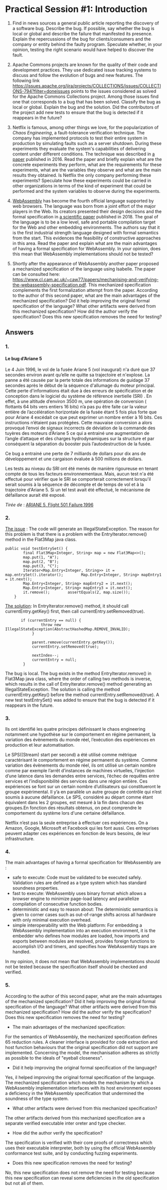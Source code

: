 # Practical Session #1: Introduction

1. Find in news sources a general public article reporting the discovery of a software bug. Describe the bug. If possible, say whether the bug is local or global and describe the failure that manifested its presence. Explain the repercussions of the bug for clients/consumers and the company or entity behind the faulty program. Speculate whether, in your opinion, testing the right scenario would have helped to discover the fault.

2. Apache Commons projects are known for the quality of their code and development practices. They use dedicated issue tracking systems to discuss and follow the evolution of bugs and new features. The following link https://issues.apache.org/jira/projects/COLLECTIONS/issues/COLLECTIONS-794?filter=doneissues points to the issues considered as solved for the Apache Commons Collections project. Among those issues find one that corresponds to a bug that has been solved. Classify the bug as local or global. Explain the bug and the solution. Did the contributors of the project add new tests to ensure that the bug is detected if it reappears in the future?

3. Netflix is famous, among other things we love, for the popularization of *Chaos Engineering*, a fault-tolerance verification technique. The company has implemented protocols to test their entire system in production by simulating faults such as a server shutdown. During these experiments they evaluate the system's capabilities of delivering content under different conditions. The technique was described in [a paper](https://arxiv.org/ftp/arxiv/papers/1702/1702.05843.pdf) published in 2016. Read the paper and briefly explain what are the concrete experiments they perform, what are the requirements for these experiments, what are the variables they observe and what are the main results they obtained. Is Netflix the only company performing these experiments? Speculate how these experiments could be carried in other organizations in terms of the kind of experiment that could be performed and the system variables to observe during the experiments.

4. [WebAssembly](https://webassembly.org/) has become the fourth official language supported by web browsers. The language was born from a joint effort of the major players in the Web. Its creators presented their design decisions and the formal specification in [a scientific paper](https://people.mpi-sws.org/~rossberg/papers/Haas,%20Rossberg,%20Schuff,%20Titzer,%20Gohman,%20Wagner,%20Zakai,%20Bastien,%20Holman%20-%20Bringing%20the%20Web%20up%20to%20Speed%20with%20WebAssembly.pdf) published in 2018. The goal of the language is to be a low level, safe and portable compilation target for the Web and other embedding environments. The authors say that it is the first industrial strength language designed with formal semantics from the start. This evidences the feasibility of constructive approaches in this area. Read the paper and explain what are the main advantages of having a formal specification for WebAssembly. In your opinion, does this mean that WebAssembly implementations should not be tested? 

5.  Shortly after the appearance of WebAssembly another paper proposed a mechanized specification of the language using Isabelle. The paper can be consulted here: https://www.cl.cam.ac.uk/~caw77/papers/mechanising-and-verifying-the-webassembly-specification.pdf. This mechanized specification complements the first formalization attempt from the paper. According to the author of this second paper, what are the main advantages of the mechanized specification? Did it help improving the original formal specification of the language? What other artifacts were derived from this mechanized specification? How did the author verify the specification? Does this new specification removes the need for testing?

## Answers

### 1.

#### Le bug d’Ariane 5 


Le 4 Juin 1996, le vol de la fusée Ariane 5 (vol inaugural) n'a duré que 37 secondes environ avant qu’elle ne quitte sa trajectoire et n'explose. La panne a été causée par la perte totale des informations de guidage 37 secondes après le début de la séquence d'allumage du moteur principal. Cette perte d'informations était due à des erreurs de spécification et de conception dans le logiciel du système de référence inertielle (SRI) . En effet, à une altitude d’environ 3500 m, une opération de conversion ( flottants 64 bits  vers entiers 16 bits) n’a pas pu être faite car la valeur entière de l’accélération horizontale de la fusée étant 5 fois plus forte que pour Ariane 4 excédait ce que peut exprimer un nombre entier à 16 bits. Ces instructions n’étaient pas protégées. Cette mauvaise conversion a alors provoqué l’envoi de signaux incorrects de déviation de la commande des tuyères des moteurs d’Ariane 5 ce qui a entrainé une augmentation de l’angle d’attaque et des charges hydrodynamiques sur la structure et par conséquent la séparation du booster puis l’autodestruction de la fusée.

Ce bug a entrainé une perte de 7 milliards de dollars pour dix ans de développement et une cargaison évaluée à 500 millions de dollars.

Les tests au niveau du SRI ont été menés de manière rigoureuse en tenant compte de tous les facteurs environnementaux. Mais, aucun test n'a été effectué pour vérifier que le SRI se comporterait correctement lorsqu'il serait soumis à la séquence de décompte et de temps de vol et à la trajectoire d'Ariane 5. Si un tel test avait été effectué, le mécanisme de défaillance aurait été exposé.

_Tirée de_ : [ARIANE 5, Flight 501 Failure,1996](https://www.csm.ornl.gov/~sheldon/cs422/ariane5fr.html)



### 2. 
[The issue](https://issues.apache.org/jira/projects/COLLECTIONS/issues/COLLECTIONS-734?filter=doneissues) : The code will generate an IllegalStateException.
The reason for this problem is that there is a problem with the EntryIterator.remove() method in the Flat3Map java class.
```
public void testEntrySet() {
        final Flat3Map<Integer, String> map = new Flat3Map<>();
        map.put(1, "A");
        map.put(2, "B");
        map.put(3, "C");
        Iterator<Map.Entry<Integer, String>> it = map.entrySet().iterator();        Map.Entry<Integer, String> mapEntry1 = it.next();
        Map.Entry<Integer, String> mapEntry2 = it.next();
        Map.Entry<Integer, String> mapEntry3 = it.next();
        it.remove();        assertEquals(2, map.size());
    }
```

[The solution](https://github.com/apache/commons-collections/pull/115): In EntryIterator.remove() method, it should call currentEntry.getKey() first, then call currentEntry.setRemoved(true).
```
       if (currentEntry == null) {
                throw new IllegalStateException(AbstractHashedMap.REMOVE_INVALID);
            }
            
            parent.remove(currentEntry.getKey());
            currentEntry.setRemoved(true);
            
            nextIndex--;
            currentEntry = null;
        }
```


The bug is local. The bug exists in the method EntryIterator.remove() in Flat3Map java class, where the order of calling two methods is inverse, which results in the call of EntryIterator.remove() method generating an IllegalStateException. The solution is calling the method currentEntry.getKey() before the method currentEntry.setRemoved(true).
A new test testEntrySet() was added to ensure that the bug is detected if it reappears in the future.

### 3.

Ils ont identifié les quatre principes définissant le chaos engineering notamment une hypothèse sur le comportement en régime permanent, la variation des évènements du monde réel, l’exécution des expériences en production et leur automatisation. 

Le SPS((Stream) start per second) a été utilisé comme métrique caractérisant le comportement en régime permanent du système. Comme variation des évènements du monde réel, ils ont utilisé un certain nombre comme par exemple l’arrêt d’instances de machines virtuelles, l’injection d’une latence dans les demandes entre services, l’échec de requêtes entre services et l’indisponibilité des services dans une région entière. 
Ces expériences se font sur un certain nombre d’utilisateurs qui constitueront le groupe expérimental. Il y’a en parallèle un autre groupe de contrôle qui n’est soumis à aucune défaillance. Le SPS, considéré au départ comme étant équivalent dans les 2 groupes, est mesuré à la fin dans chacun des groupes.En fonction des résultats obtenus, on peut comprendre le comportement du système lors d'une certaine défaillance.

 Netflix n’est pas la seule entreprise à effectuer ces expériences. On a Amazon, Google, Microsoft et Facebook qui les font aussi.  Ces entreprises peuvent adapter ces expériences en fonction de leurs besoins, de leur infrastructure. 
 
 ### 4.
The main advantages of having a formal specification for WebAssembly are :
- safe to execute: Code must be validated to be executed safely. Validation rules are defined as a type system which has standard soundness properties.
- fast to execute: WebAssembly uses binary format which allows a browser engine to minimize page-load latency and parallelize compilation of consecutive function bodies.
- deterministic and easy to reason about: The deterministic semantics is given to corner cases such as out-of-range shifts across all hardware with only minimal execution overhead.
- simple interoperability with the Web platform: For embedding a WebAssembly implementation into an execution environment, it is the embedder who defines how modules are loaded, how imports and exports between modules are resolved, provides foreign functions to accomplish I/O and timers, and specifies how WebAssembly traps are handled.

In my opinion, it does not mean that WebAssembly implementations should not be tested because the specification itself should be checked and verified.

### 5.
According to the author of this second paper, what are the main advantages of the mechanized specification? Did it help improving the original formal specification of the language? What other artifacts were derived from this mechanized specification? How did the author verify the specification? Does this new specification removes the need for testing?

- The main advantages of the mechanized specification:

For the semantics of WebAssembly, the mechanized specification defines 65 reduction rules. A cleaner interface is provided for code extraction and host function behaviours that the original specification did not support are implemented. 
Concerning the model, the mechanisation adheres as strictly as possible to the ideals of "eyeball closeness". 

- Did it help improving the original formal specification of the language?

Yes, il helped improving the original formal specification of the language. The mechanized specification which models the mechanism by which a WebAssembly implementation interfaces with its host environment exposes a deficiency in the WebAssembly specification that undermined the soundness of the type system.

- What other artifacts were derived from this mechanized specification? 

The other artifacts derived from this mechanized specification are a separate verified executable inter oreter and type checker.

- How did the author verify the specification?

The specification is verified with their core proofs of correctness which uses their executable interpreter, both by using the official WebAssembly conformance test suite, and by conducting fuzzing experiments.

- Does this new specification removes the need for testing?

No, this new specification does not remove the need for testing because this new specification can reveal some deficiencies in the old specification but not all of them.


